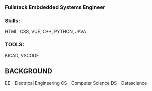### Fullstack Embdedded Systems Engineer

### Skills: 
HTML, CSS, VUE, C++, PYTHON, JAVA
### TOOLS:
KICAD, VSCODE 


## BACKGROUND
EE - Electrical Engineering
CS - Computer Science
DS - Datascience 

